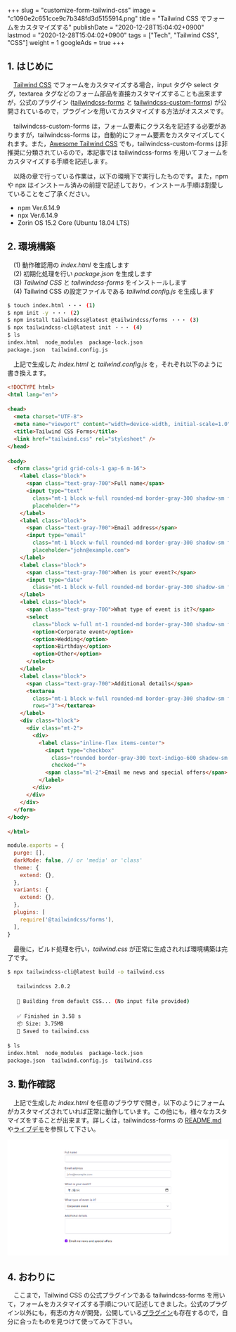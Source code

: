 +++
slug = "customize-form-tailwind-css"
image = "c1090e2c651cce9c7b348fd3d5155914.png"
title = "Tailwind CSS でフォームをカスタマイズする"
publishDate = "2020-12-28T15:04:02+0900"
lastmod = "2020-12-28T15:04:02+0900"
tags = ["Tech", "Tailwind CSS", "CSS"]
weight = 1
googleAds = true
+++

## 1. はじめに

　[Tailwind CSS](https://tailwindcss.com/) でフォームをカスタマイズする場合，input タグや select タグ，textarea タグなどのフォーム部品を直接カスタマイズすることも出来ますが，公式のプラグイン ([tailwindcss-forms](https://github.com/tailwindlabs/tailwindcss-forms) と [tailwindcss-custom-forms](https://github.com/tailwindlabs/tailwindcss-custom-forms)) が公開されているので，プラグインを用いてカスタマイズする方法がオススメです。

　tailwindcss-custom-forms は，フォーム要素にクラス名を記述する必要がありますが，tailwindcss-forms は，自動的にフォーム要素をカスタマイズしてくれます。また，[Awesome Tailwind CSS](https://github.com/aniftyco/awesome-tailwindcss) でも，tailwindcss-custom-forms は非推奨に分類されているので，本記事では tailwindcss-forms を用いてフォームをカスタマイズする手順を記述します。

　以降の章で行っている作業は，以下の環境下で実行したものです。また，npm や npx はインストール済みの前提で記述しており，インストール手順は割愛していることをご了承ください。

* npm Ver.6.14.9
* npx Ver.6.14.9
* Zorin OS 15.2 Core (Ubuntu 18.04 LTS)

## 2. 環境構築

　(1) 動作確認用の *index.html* を生成します  
　(2) 初期化処理を行い *package.json* を生成します  
　(3) *Tailwind CSS* と *tailwindcss-forms* をインストールします  
　(4) Tailwind CSS の設定ファイルである *tailwind.config.js* を生成します

```bash
$ touch index.html ・・・ (1)
$ npm init -y ・・・ (2)
$ npm install tailwindcss@latest @tailwindcss/forms ・・・ (3)
$ npx tailwindcss-cli@latest init ・・・ (4)
$ ls
index.html  node_modules  package-lock.json
package.json  tailwind.config.js
```

　上記で生成した *index.html* と *tailwind.config.js* を，それぞれ以下のように書き換えます。

```html
<!DOCTYPE html>
<html lang="en">

<head>
  <meta charset="UTF-8">
  <meta name="viewport" content="width=device-width, initial-scale=1.0">
  <title>Tailwind CSS Forms</title>
  <link href="tailwind.css" rel="stylesheet" />
</head>

<body>
  <form class="grid grid-cols-1 gap-6 m-16">
    <label class="block">
      <span class="text-gray-700">Full name</span>
      <input type="text"
        class="mt-1 block w-full rounded-md border-gray-300 shadow-sm focus:border-indigo-300 focus:ring focus:ring-indigo-200 focus:ring-opacity-50"
        placeholder="">
    </label>
    <label class="block">
      <span class="text-gray-700">Email address</span>
      <input type="email"
        class="mt-1 block w-full rounded-md border-gray-300 shadow-sm focus:border-indigo-300 focus:ring focus:ring-indigo-200 focus:ring-opacity-50"
        placeholder="john@example.com">
    </label>
    <label class="block">
      <span class="text-gray-700">When is your event?</span>
      <input type="date"
        class="mt-1 block w-full rounded-md border-gray-300 shadow-sm focus:border-indigo-300 focus:ring focus:ring-indigo-200 focus:ring-opacity-50">
    </label>
    <label class="block">
      <span class="text-gray-700">What type of event is it?</span>
      <select
        class="block w-full mt-1 rounded-md border-gray-300 shadow-sm focus:border-indigo-300 focus:ring focus:ring-indigo-200 focus:ring-opacity-50">
        <option>Corporate event</option>
        <option>Wedding</option>
        <option>Birthday</option>
        <option>Other</option>
      </select>
    </label>
    <label class="block">
      <span class="text-gray-700">Additional details</span>
      <textarea
        class="mt-1 block w-full rounded-md border-gray-300 shadow-sm focus:border-indigo-300 focus:ring focus:ring-indigo-200 focus:ring-opacity-50"
        rows="3"></textarea>
    </label>
    <div class="block">
      <div class="mt-2">
        <div>
          <label class="inline-flex items-center">
            <input type="checkbox"
              class="rounded border-gray-300 text-indigo-600 shadow-sm focus:border-indigo-300 focus:ring focus:ring-indigo-200 focus:ring-opacity-50"
              checked="">
            <span class="ml-2">Email me news and special offers</span>
          </label>
        </div>
      </div>
    </div>
  </form>
</body>

</html>
```

```js
module.exports = {
  purge: [],
  darkMode: false, // or 'media' or 'class'
  theme: {
    extend: {},
  },
  variants: {
    extend: {},
  },
  plugins: [
    require('@tailwindcss/forms'),
  ],
}
```

　最後に，ビルド処理を行い，*tailwind.css* が正常に生成されれば環境構築は完了です。

```bash
$ npx tailwindcss-cli@latest build -o tailwind.css
  
   tailwindcss 2.0.2
  
   🚀 Building from default CSS... (No input file provided)
  
   ✅ Finished in 3.58 s
   📦 Size: 3.75MB
   💾 Saved to tailwind.css
  
$ ls
index.html  node_modules  package-lock.json
package.json  tailwind.config.js  tailwind.css
```

## 3. 動作確認

　上記で生成した *index.html* を任意のブラウザで開き，以下のようにフォームがカスタマイズされていれば正常に動作しています。この他にも，様々なカスタマイズをすることが出来ます。詳しくは，tailwindcss-forms の [README.md](https://github.com/tailwindlabs/tailwindcss-forms/blob/master/README.md) や[ライブデモ](https://tailwindcss-forms.vercel.app/)を参照して下さい。

![](01cd3766fb53bd009376d1a673923c94.png)

## 4. おわりに

　ここまで，Tailwind CSS の公式プラグインである tailwindcss-forms を用いて，フォームをカスタマイズする手順について記述してきました。公式のプラグイン以外にも，有志の方々が開発，公開している[プラグイン](https://github.com/aniftyco/awesome-tailwindcss#plugins)も存在するので，自分に合ったものを見つけて使ってみて下さい。